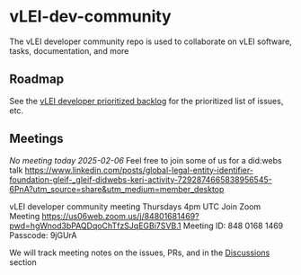 # vLEI-dev-community
The vLEI developer community repo is used to collaborate on vLEI software, tasks, documentation, and more

## Roadmap
See the [vLEI developer prioritized backlog](https://github.com/orgs/GLEIF-IT/projects/10) for the prioritized list of issues, etc.

## Meetings

*No meeting today 2025-02-06* Feel free to join some of us for a did:webs talk https://www.linkedin.com/posts/global-legal-entity-identifier-foundation-gleif-_gleif-didwebs-keri-activity-7292874665838956545-6PnA?utm_source=share&utm_medium=member_desktop

vLEI developer community meeting
Thursdays 4pm UTC
Join Zoom Meeting
https://us06web.zoom.us/j/84801681469?pwd=hgWnod3bPAQDqoChTfzSJqEGBi7SVB.1
Meeting ID: 848 0168 1469
Passcode: 9jGUrA

We will track meeting notes on the issues, PRs, and in the [Discussions](https://github.com/GLEIF-IT/vLEI-dev-community/discussions?discussions_q=) section
